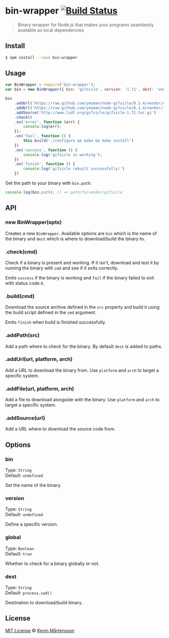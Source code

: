 # bin-wrapper [![Build Status](https://travis-ci.org/kevva/bin-wrapper.svg?branch=master)](https://travis-ci.org/kevva/bin-wrapper)

> Binary wrapper for Node.js that makes your programs seamlessly available as local dependencies

## Install

```bash
$ npm install --save bin-wrapper
```

## Usage

```js
var BinWrapper = require('bin-wrapper');
var bin = new BinWrapper({ bin: 'gifsicle', version: '1.71', dest: 'vendor' });

bin
    .addUrl('https://raw.github.com/yeoman/node-gifsicle/0.1.4/vendor/osx/gifsicle', 'darwin')
    .addUrl('https://raw.github.com/yeoman/node-gifsicle/0.1.4/vendor/linux/x64/gifsicle', 'linux', 'x64')
    .addSource('http://www.lcdf.org/gifsicle/gifsicle-1.71.tar.gz')
    .check()
    .on('error', function (err) {
        console.log(err);
    });
    .on('fail', function () {
        this.build('./configure && make && make install')
    })
    .on('success', function () {
        console.log('gifsicle is working');
    })
    .on('finish', function () {
        console.log('gifsicle rebuilt successfully!')
    })
```

Get the path to your binary with `bin.path`:

```js
console.log(bin.path); // => path/to/vendor/gifsicle
```

## API

### new BinWrapper(opts)

Creates a new `BinWrapper`. Available options are `bin` which is the name of the
binary and `dest` which is where to download/build the binary to.

### .check(cmd)

Check if a binary is present and working. If it isn't, download and test it by
running the binary with `cmd` and see if it exits correctly.

Emits `success` if the binary is working and `fail` if the binary failed to exit with
status code `0`.

### .build(cmd)

Download the source archive defined in the `src` property and build it using the
build script defined in the `cmd` argument.

Emits `finish` when build is finished successfully.

### .addPath(src)

Add a path where to check for the binary. By default `dest` is added to paths.

### .addUrl(url, platform, arch)

Add a URL to download the binary from. Use `platform` and `arch` to target a
specific system.

### .addFile(url, platform, arch)

Add a file to download alongside with the binary. Use `platform` and `arch` to
target a specific system.

### .addSource(url)

Add a URL where to download the source code from.

## Options

### bin

Type: `String`  
Default: `undefined`

Set the name of the binary.

### version

Type: `String`  
Default: `undefined`

Define a specific version.

### global

Type: `Boolean`  
Default: `true`

Whether to check for a binary globally or not.

### dest

Type: `String`  
Default: `process.cwd()`

Destination to download/build binary.

## License

[MIT License](http://en.wikipedia.org/wiki/MIT_License) © [Kevin Mårtensson](http://kevinmartensson.com)
